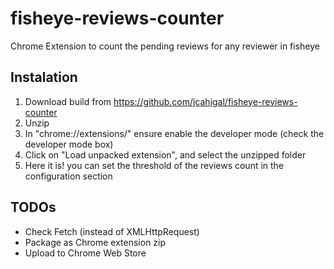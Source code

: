 # fisheye-reviews-counter
Chrome Extension to count the pending reviews for any reviewer in fisheye


## Instalation
1. Download build from https://github.com/jcahigal/fisheye-reviews-counter
2. Unzip
3. In "chrome://extensions/" ensure enable the developer mode (check the developer mode box)
4. Click on "Load unpacked extension", and select the unzipped folder
5. Here it is! you can set the threshold of the reviews count in the configuration section


## TODOs
* Check Fetch (instead of XMLHttpRequest)
* Package as Chrome extension zip 
* Upload to Chrome Web Store
